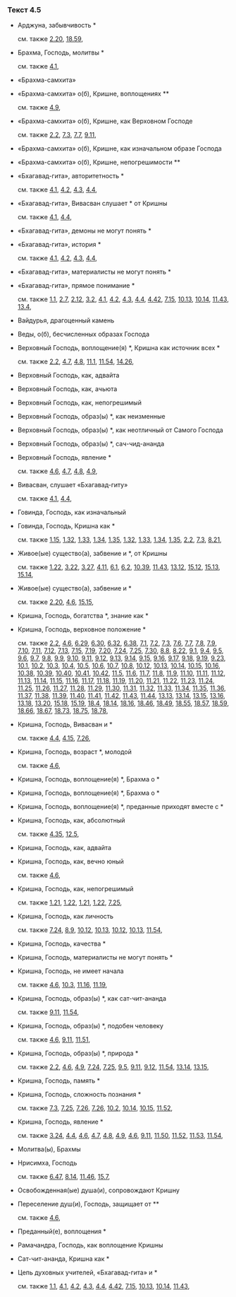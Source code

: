 ### Текст 4.5
	
- Арджуна, забывчивость \*

	см. также  [2.20](../02/0220.md),  [18.59](../18/1859.md), 
	
- Брахма, Господь, молитвы \*

	см. также  [4.1](../04/0401.md), 
	
- «Брахма-самхита»

	
- «Брахма-самхита» о(б), Кришне, воплощениях \*\*

	см. также  [4.9](../04/0409.md), 
	
- «Брахма-самхита» о(б), Кришне, как Верховном Господе

	см. также  [2.2](../02/0202.md),  [7.3](../07/0703.md),  [7.7](../07/0707.md),  [9.11](../09/0911.md), 
	
- «Брахма-самхита» о(б), Кришне, как изначальном образе Господа

	
- «Брахма-самхита» о(б), Кришне, непогрешимости \*\*

	
- «Бхагавад-гита», авторитетность \*

	см. также  [4.1](../04/0401.md),  [4.2](../04/0402.md),  [4.3](../04/0403.md),  [4.4](../04/0404.md), 
	
- «Бхагавад-гита», Вивасван слушает \* от Кришны

	см. также  [4.1](../04/0401.md),  [4.4](../04/0404.md), 
	
- «Бхагавад-гита», демоны не могут понять \*

	
- «Бхагавад-гита», история \*

	см. также  [4.1](../04/0401.md),  [4.2](../04/0402.md),  [4.3](../04/0403.md),  [4.4](../04/0404.md), 
	
- «Бхагавад-гита», материалисты не могут понять \*

	
- «Бхагавад-гита», прямое понимание \*

	см. также  [1.1](../01/0101.md),  [2.7](../02/0207.md),  [2.12](../02/0212.md),  [3.2](../03/0302.md),  [4.1](../04/0401.md),  [4.2](../04/0402.md),  [4.3](../04/0403.md),  [4.4](../04/0404.md),  [4.42](../04/0442.md),  [7.15](../07/0715.md),  [10.13](../10/1013.md),  [10.14](../10/1014.md),  [11.43](../11/1143.md),  [13.4](../13/1304.md), 
	
- Вайдурья, драгоценный камень

	
- Веды, о(б), бесчисленных образах Господа

	
- Верховный Господь, воплощение(я) \*, Кришна как источник всех \*

	см. также  [2.2](../02/0202.md),  [4.7](../04/0407.md),  [4.8](../04/0408.md),  [11.1](../11/1101.md),  [11.54](../11/1154.md),  [14.26](../14/1426.md), 
	
- Верховный Господь, как, адвайта

	
- Верховный Господь, как, ачьюта

	
- Верховный Господь, как, непогрешимый

	
- Верховный Господь, образ(ы) \*, как неизменные

	
- Верховный Господь, образ(ы) \*, как неотличный от Самого Господа

	
- Верховный Господь, образ(ы) \*, сач-чид-ананда

	
- Верховный Господь, явление \*

	см. также  [4.6](../04/0406.md),  [4.7](../04/0407.md),  [4.8](../04/0408.md),  [4.9](../04/0409.md), 
	
- Вивасван, слушает «Бхагавад-гиту»

	см. также  [4.1](../04/0401.md),  [4.4](../04/0404.md), 
	
- Говинда, Господь, как изначальный

	
- Говинда, Господь, Кришна как \*

	см. также  [1.15](../01/0115.md),  [1.32](../01/0132.md),  [1.33](../01/0133.md),  [1.34](../01/0134.md),  [1.35](../01/0135.md),  [1.32](../01/0132.md),  [1.33](../01/0133.md),  [1.34](../01/0134.md),  [1.35](../01/0135.md),  [2.2](../02/0202.md),  [7.3](../07/0703.md),  [8.21](../08/0821.md), 
	
- Живое(ые) существо(а), забвение и \*, от Кришны

	см. также  [1.22](../01/0122.md),  [3.22](../03/0322.md),  [3.27](../03/0327.md),  [4.11](../04/0411.md),  [6.1](../06/0601.md),  [6.2](../06/0602.md),  [10.39](../10/1039.md),  [11.43](../11/1143.md),  [13.12](../13/1312.md),  [15.12](../15/1512.md),  [15.13](../15/1513.md),  [15.14](../15/1514.md), 
	
- Живое(ые) существо(а), забвение и \*

	см. также  [2.20](../02/0220.md),  [4.6](../04/0406.md),  [15.15](../15/1515.md), 
	
- Кришна, Господь, богатства \*, знание как \*

	
- Кришна, Господь, верховное положение \*

	см. также  [2.2](../02/0202.md),  [4.6](../04/0406.md),  [6.29](../06/0629.md),  [6.30](../06/0630.md),  [6.32](../06/0632.md),  [6.38](../06/0638.md),  [7.1](../07/0701.md),  [7.2](../07/0702.md),  [7.3](../07/0703.md),  [7.6](../07/0706.md),  [7.7](../07/0707.md),  [7.8](../07/0708.md),  [7.9](../07/0709.md),  [7.10](../07/0710.md),  [7.11](../07/0711.md),  [7.12](../07/0712.md),  [7.13](../07/0713.md),  [7.15](../07/0715.md),  [7.19](../07/0719.md),  [7.20](../07/0720.md),  [7.24](../07/0724.md),  [7.25](../07/0725.md),  [7.30](../07/0730.md),  [8.8](../08/0808.md),  [8.22](../08/0822.md),  [9.1](../09/0901.md),  [9.4](../09/0904.md),  [9.5](../09/0905.md),  [9.6](../09/0906.md),  [9.7](../09/0907.md),  [9.8](../09/0908.md),  [9.9](../09/0909.md),  [9.10](../09/0910.md),  [9.11](../09/0911.md),  [9.12](../09/0912.md),  [9.13](../09/0913.md),  [9.14](../09/0914.md),  [9.15](../09/0915.md),  [9.16](../09/0916.md),  [9.17](../09/0917.md),  [9.18](../09/0918.md),  [9.19](../09/0919.md),  [9.23](../09/0923.md),  [10.1](../10/1001.md),  [10.2](../10/1002.md),  [10.3](../10/1003.md),  [10.4](../10/1004.md),  [10.5](../10/1005.md),  [10.6](../10/1006.md),  [10.7](../10/1007.md),  [10.8](../10/1008.md),  [10.12](../10/1012.md),  [10.13](../10/1013.md),  [10.14](../10/1014.md),  [10.15](../10/1015.md),  [10.16](../10/1016.md),  [10.38](../10/1038.md),  [10.39](../10/1039.md),  [10.40](../10/1040.md),  [10.41](../10/1041.md),  [10.42](../10/1042.md),  [11.5](../11/1105.md),  [11.6](../11/1106.md),  [11.7](../11/1107.md),  [11.8](../11/1108.md),  [11.9](../11/1109.md),  [11.10](../11/1110.md),  [11.11](../11/1111.md),  [11.12](../11/1112.md),  [11.13](../11/1113.md),  [11.14](../11/1114.md),  [11.15](../11/1115.md),  [11.16](../11/1116.md),  [11.17](../11/1117.md),  [11.18](../11/1118.md),  [11.19](../11/1119.md),  [11.20](../11/1120.md),  [11.21](../11/1121.md),  [11.22](../11/1122.md),  [11.23](../11/1123.md),  [11.24](../11/1124.md),  [11.25](../11/1125.md),  [11.26](../11/1126.md),  [11.27](../11/1127.md),  [11.28](../11/1128.md),  [11.29](../11/1129.md),  [11.30](../11/1130.md),  [11.31](../11/1131.md),  [11.32](../11/1132.md),  [11.33](../11/1133.md),  [11.34](../11/1134.md),  [11.35](../11/1135.md),  [11.36](../11/1136.md),  [11.37](../11/1137.md),  [11.38](../11/1138.md),  [11.39](../11/1139.md),  [11.40](../11/1140.md),  [11.41](../11/1141.md),  [11.42](../11/1142.md),  [11.43](../11/1143.md),  [11.44](../11/1144.md),  [13.13](../13/1313.md),  [13.14](../13/1314.md),  [13.15](../13/1315.md),  [13.16](../13/1316.md),  [13.18](../13/1318.md),  [13.20](../13/1320.md),  [15.18](../15/1518.md),  [15.19](../15/1519.md),  [18.4](../18/1804.md),  [18.14](../18/1814.md),  [18.16](../18/1816.md),  [18.46](../18/1846.md),  [18.49](../18/1849.md),  [18.55](../18/1855.md),  [18.57](../18/1857.md),  [18.59](../18/1859.md),  [18.66](../18/1866.md),  [18.67](../18/1867.md),  [18.73](../18/1873.md),  [18.75](../18/1875.md),  [18.78](../18/1878.md), 
	
- Кришна, Господь, Вивасван и \*

	см. также  [4.4](../04/0404.md),  [4.15](../04/0415.md),  [7.26](../07/0726.md), 
	
- Кришна, Господь, возраст \*, молодой

	см. также  [4.6](../04/0406.md), 
	
- Кришна, Господь, воплощение(я) \*, Брахма о \*

	
- Кришна, Господь, воплощение(я) \*, Брахма о \*

	
- Кришна, Господь, воплощение(я) \*, преданные приходят вместе с \*

	
- Кришна, Господь, как, абсолютный

	см. также  [4.35](../04/0435.md),  [12.5](../12/1205.md), 
	
- Кришна, Господь, как, адвайта

	
- Кришна, Господь, как, вечно юный

	см. также  [4.6](../04/0406.md), 
	
- Кришна, Господь, как, непогрешимый

	см. также  [1.21](../01/0121.md),  [1.22](../01/0122.md),  [1.21](../01/0121.md),  [1.22](../01/0122.md),  [7.25](../07/0725.md), 
	
- Кришна, Господь, как личность

	см. также  [7.24](../07/0724.md),  [8.9](../08/0809.md),  [10.12](../10/1012.md),  [10.13](../10/1013.md),  [10.12](../10/1012.md),  [10.13](../10/1013.md),  [11.54](../11/1154.md), 
	
- Кришна, Господь, качества \*

	
- Кришна, Господь, материалисты не могут понять \*

	
- Кришна, Господь, не имеет начала

	см. также  [4.6](../04/0406.md),  [10.3](../10/1003.md),  [11.16](../11/1116.md),  [11.19](../11/1119.md), 
	
- Кришна, Господь, образ(ы) \*, как сат-чит-ананда

	см. также  [9.11](../09/0911.md),  [11.54](../11/1154.md), 
	
- Кришна, Господь, образ(ы) \*, подобен человеку

	см. также  [4.6](../04/0406.md),  [9.11](../09/0911.md),  [11.51](../11/1151.md), 
	
- Кришна, Господь, образ(ы) \*, природа \*

	см. также  [2.2](../02/0202.md),  [4.6](../04/0406.md),  [4.9](../04/0409.md),  [7.24](../07/0724.md),  [7.25](../07/0725.md),  [9.5](../09/0905.md),  [9.11](../09/0911.md),  [9.12](../09/0912.md),  [11.54](../11/1154.md),  [13.14](../13/1314.md),  [13.15](../13/1315.md), 
	
- Кришна, Господь, память \*

	
- Кришна, Господь, сложность познания \*

	см. также  [7.3](../07/0703.md),  [7.25](../07/0725.md),  [7.26](../07/0726.md),  [7.26](../07/0726.md),  [10.2](../10/1002.md),  [10.14](../10/1014.md),  [10.15](../10/1015.md),  [11.52](../11/1152.md), 
	
- Кришна, Господь, явление \*

	см. также  [3.24](../03/0324.md),  [4.4](../04/0404.md),  [4.6](../04/0406.md),  [4.7](../04/0407.md),  [4.8](../04/0408.md),  [4.9](../04/0409.md),  [4.6](../04/0406.md),  [9.11](../09/0911.md),  [11.50](../11/1150.md),  [11.52](../11/1152.md),  [11.53](../11/1153.md),  [11.54](../11/1154.md), 
	
- Молитва(ы), Брахмы

	
- Нрисимха, Господь

	см. также  [6.47](../06/0647.md),  [8.14](../08/0814.md),  [11.46](../11/1146.md),  [15.7](../15/1507.md), 
	
- Освобожденная(ые) душа(и), сопровождают Кришну

	
- Переселение душ(и), Господь, защищает от \*\*

	см. также  [4.6](../04/0406.md), 
	
- Преданный(е), воплощения \*

	
- Рамачандра, Господь, как воплощение Кришны

	
- Сат-чит-ананда, Кришна как \*

	
- Цепь духовных учителей, «Бхагавад-гита» и \*

	см. также  [1.1](../01/0101.md),  [4.1](../04/0401.md),  [4.2](../04/0402.md),  [4.3](../04/0403.md),  [4.4](../04/0404.md),  [4.42](../04/0442.md),  [7.15](../07/0715.md),  [10.13](../10/1013.md),  [10.14](../10/1014.md),  [11.43](../11/1143.md), 
